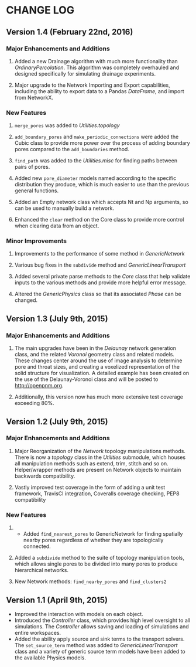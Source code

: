 # CHANGE LOG

## Version 1.4 (February 22nd, 2016)

### Major Enhancements and Additions

1. Added a new Drainage algorithm with much more functionality than *OrdinaryPercolation*.  This algorithm was completely overhauled and designed specifically for simulating drainage experiments.

2. Major upgrade to the Network Importing and Export capabilities, including the ability to export data to a Pandas *DataFrame*, and import from NetworkX.

### New Features

1. ``merge_pores`` was added to *Utilities.topology*

2. ``add_boundary_pores`` and ``make_periodic_connections`` were added the Cubic class to provide more power over the process of adding boundary pores compared to the ``add_boundaries`` method.

3.  ``find_path`` was added to the *Utilities.misc* for finding paths between pairs of pores.

4.  Added new ``pore_diameter`` models named according to the specific distribution they produce, which is much easier to use than the previous general functions.

5.  Added an Empty network class which accepts Nt and Np arguments, so can be used to manually build a network.

6.  Enhanced the ``clear`` method on the Core class to provide more control when clearing data from an object.

### Minor Improvements

1. Improvements to the performance of some method in *GenericNetwork*

2. Various bug fixes in the ``subdivide`` method and *GenericLinearTransport*

3. Added several private parse methods to the *Core* class that help validate inputs to the various methods and provide more helpful error message.

4.  Altered the *GenericPhysics* class so that its associated *Phase* can be changed.

## Version 1.3 (July 9th, 2015)

### Major Enhancements and Additions

1. The main upgrades have been in the *Delaunay* network generation class, and the related *Voronoi* geometry class and related models. These changes center around the use of image analysis to determine pore and throat sizes, and creating a voxelized representation of the solid structure for visualization. A detailed example has been created on the use of the Delaunay-Voronoi class and will be posted to http://openpnm.org.

2. Additionally, this version now has much more extensive test coverage exceeding 80%.

## Version 1.2 (July 9th, 2015)

### Major Enhancements and Additions

1. Major Reorganization of the *Network* topology manipulations methods. There is now a *topology* class in the *Utilities* submodule, which houses all manipulation methods such as extend, trim, stitch and so on. Helper/wrapper methods are present on Network objects to maintain backwards compatibility.

2. Vastly improved test coverage in the form of adding a unit test framework, TravisCI integration, Coveralls coverage checking, PEP8 compatibility

### New Features

1. * Added ``find_nearest_pores`` to GenericNetwork for finding spatially nearby pores regardless of whether they are topologically connected.

2. Added a ``subdivide`` method to the suite of topology manipulation tools, which allows single pores to be divided into many pores to produce hierarchical networks.

3. New Network methods: ``find_nearby_pores`` and ``find_clusters2``

## Version 1.1 (April 9th, 2015)

* Improved the interaction with models on each object.
* Introduced the *Controller* class, which provides high level oversight to all simulations.  The *Controller* allows saving and loading of simulations and entire workspaces.
* Added the ability apply source and sink terms to the transport solvers.  The ``set_source_term`` method was added to *GenericLinearTransport* class and a variety of generic source term models have been added to the available Physics models.
